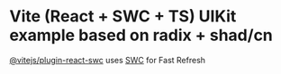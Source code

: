 # Vite (React + SWC + TS) UIKit example based on radix + shad/cn

[@vitejs/plugin-react-swc](https://github.com/vitejs/vite-plugin-react-swc) uses [SWC](https://swc.rs/) for Fast Refresh